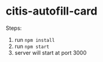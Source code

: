 # citis-autofill-card
Steps: 
1. run `npm install`
2. run `npm start`
3. server will start at port 3000